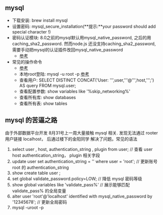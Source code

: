 ## mysql
- 下载安装: brew install mysql
- 设置密码: mysql_secure_installation(**提示:**your password should add special character !)
- 密码认证模块: 8.0之前的mysql默认用mysql_native_password, 之后的用caching_sha2_password. 然而node.js 还没支持caching_sha2_password, 需要手动把mysql的认证插件改回mysql_native_password
  - [参考](https://stackoverflow.com/questions/29866133/cant-connect-to-mysql-with-sequelize)
- 常见的操作命令
  - [参考](https://www.jianshu.com/p/92d47d986a4e)
  - 本地root登陆: mysql -u root -p   [参考](https://blog.csdn.net/helloxiaozhe/article/details/76229074)
  - 查看用户: SELECT DISTINCT CONCAT('User: ''',user,'''@''',host,''';') AS query FROM mysql.user;
  - 查看配置参数: show variables like '%skip_networking%'
  - 查看所有库: show databases
  - 查看所有表: show tables

## mysql 的苦逼之路
由于外部数据平台开发 8月31号上一周大量接触 mysql 相关. 发现无法通过 rooter 用户链接 localhost， 后通过楼下的金阳同学 解决了问题。常见的语法
1. select user , host, authentication_string , plugin from user; // 查看 user host authentication_string， plugin 相关字段
2. update user set authentication_string = '' where user = 'root'; // 更新账号 root 的 authentication_string
3. show create table user ;
4. set global validate_password.policy=LOW; // 降低 mysql 密码等级
5. show global variables like 'validate_pass%' // 展示能够匹配 validate_pass% 的全局变量
6. alter user 'root'@'localhost' identified with mysql_native_password by '12345678'; // 更新全局密码
7. mysql -uroot -p
